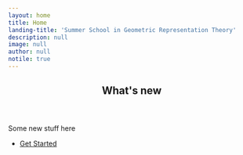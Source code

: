 ```yaml
---
layout: home
title: Home
landing-title: 'Summer School in Geometric Representation Theory'
description: null
image: null
author: null
notile: true
---
```


<section id="two">
<div class="inner">

<header class="major">
<h2>What's new</h2>
</header>

<p>Some new stuff here</p>

<ul class="actions">
<li><a href="landing.html" class="button next">Get Started</a></li>
</ul>

</div>
</section>
